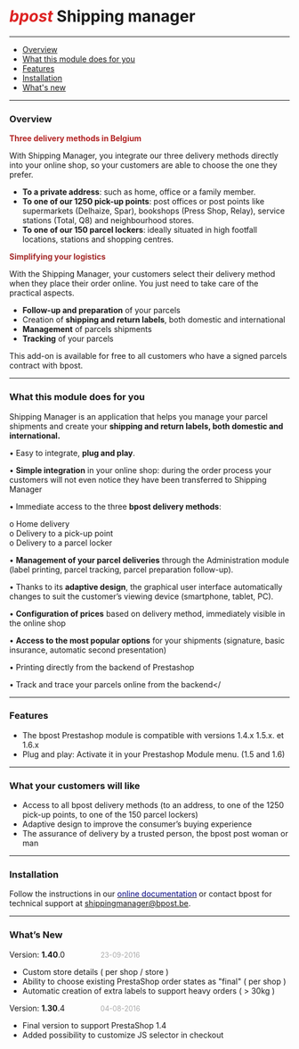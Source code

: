 # <span style="color: #d22;font-style:italic;">bpost</span> Shipping manager
---


* [Overview](#Overview)
* [What this module does for you](#What-this-module-does-for-you)
* [Features](#Features)
* [Installation](#Installation)
* [What's new](#What’s-New)



---
### Overview

<span style="color:#B22222">**Three delivery methods in
Belgium**</span>  
   
With Shipping Manager, you integrate our three delivery methods directly
into your online shop, so your customers are able to choose the one they
prefer.
-   **To a private address**: such as home, office or a family member.
-   **To one of our 1250 pick-up points**: post offices or post points
    like supermarkets (Delhaize, Spar), bookshops (Press Shop, Relay),
    service stations (Total, Q8) and neighbourhood stores.
-   **To one of our 150 parcel lockers**: ideally situated in high
    footfall locations, stations and shopping centres.

  
<span style="color:#A52A2A">**Simplifying your logistics**</span>  
   
With the Shipping Manager, your customers select their delivery method
when they place their order online. You just need to take care of the
practical aspects.
-   **Follow-up and preparation** of your parcels
-   Creation of **shipping and return labels**, both domestic and
    international
-   **Management** of parcels shipments
-   **Tracking**  of your parcels

   
This add-on is available for free to all customers who have a signed
parcels contract with bpost.  
  
 
---
### What this module does for you

Shipping Manager is an application that helps you manage your parcel
shipments and create your **shipping and return labels, both domestic
and international.**  
  
• Easy to integrate, **plug and play**.  
  
• **Simple integration** in your online shop: during the order process
your customers will not even notice they have been transferred to
Shipping Manager  
  
• Immediate access to the three **bpost delivery methods**:  
  
o Home delivery  
o Delivery to a pick-up point  
o Delivery to a parcel locker  
  
• **Management of your parcel deliveries** through the Administration
module (label printing, parcel tracking, parcel preparation
follow-up).  
  
• Thanks to its **adaptive design**, the graphical user interface
automatically changes to suit the customer’s viewing device (smartphone,
tablet, PC).  
  
• **Configuration of prices** based on delivery method, immediately
visible in the online shop  
  
• **Access to the most popular options** for your shipments (signature,
basic insurance, automatic second presentation)  
  
• Printing directly from the backend of Prestashop  
  
• Track and trace your parcels online from the backend&lt;/


---
### Features

-   The bpost Prestashop module is compatible with versions 1.4.x 1.5.x.
    et 1.6.x
-   Plug and play: Activate it in your Prestashop Module menu. (1.5
    and 1.6)


---
### What your customers will like

-   Access to all bpost delivery methods (to an address, to one of the
    1250 pick-up points, to one of the 150 parcel lockers)
-   Adaptive design to improve the consumer’s buying experience
-   The assurance of delivery by a trusted person, the bpost post woman
    or man


---
### Installation

Follow the instructions in our [<span style="color:#000080">online
documentation</span>] or contact bpost for technical support at
shippingmanager@bpost.be. 
 

  [<span style="color:#000080">online documentation</span>]: http://bpost.freshdesk.com/support/solutions/articles/128584
  

---
### What’s New

Version: **1.40**.0
<span style="margin-left:60px;color:#aaa;font-size:.9em;">23-09-2016</span>

-   Custom store details ( per shop / store )
-   Ability to choose existing PrestaShop order states as "final" ( per shop )
-   Automatic creation of extra labels to support heavy orders ( > 30kg )


Version: **1.30**.4
<span style="margin-left:60px;color:#aaa;font-size:.9em;">04-08-2016</span>

-   Final version to support PrestaShop 1.4
-   Added possibility to customize JS selector in checkout
